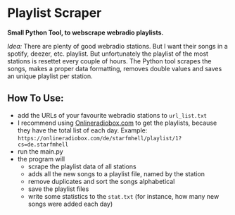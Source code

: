 # Playlist Scraper

**Small Python Tool, to webscrape webradio playlists.**


*Idea:*
There are plenty of good webradio stations. But I want their songs in a spotify, deezer, etc. playlist. 
But unfortunately the playlist of the most stations is resettet every couple of hours.
The Python tool scrapes the songs, makes a proper data formatting, removes double values and saves an unique playlist per station.

## How To Use:
- add the URLs of your favourite webradio stations to `url_list.txt`
- I recommend using [Onlineradiobox.com](https://onlineradiobox.com) to get the playlists, because they have the total list of each day. Example: 
`https://onlineradiobox.com/de/starfmhell/playlist/1?cs=de.starfmhell
`
- run the main.py
- the program will
	- scrape the playlist data of all stations
	- adds all the new songs to a playlist file, named by the station
	- remove duplicates and sort the songs alphabetical
	- save the playlist files
	- write some statistics to the `stat.txt` (for instance, how many new songs were added each day)
